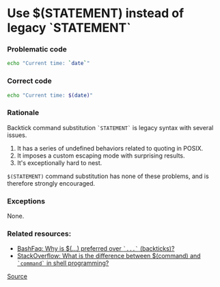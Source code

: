 # Use $(STATEMENT) instead of legacy \`STATEMENT\`

### Problematic code

```sh
echo "Current time: `date`"
```

### Correct code

```sh
echo "Current time: $(date)"
```

### Rationale

Backtick command substitution `` `STATEMENT` `` is legacy syntax with several issues.

1. It has a series of undefined behaviors related to quoting in POSIX.
1. It imposes a custom escaping mode with surprising results.
1. It's exceptionally hard to nest.

`$(STATEMENT)` command substitution has none of these problems, and is therefore strongly encouraged.

### Exceptions

None.

### Related resources:

* [BashFaq: Why is $(...) preferred over `` `...` `` (backticks)?](http://mywiki.wooledge.org/BashFAQ/082)
* [StackOverflow: What is the difference between $(command) and `` `command` `` in shell programming?](https://stackoverflow.com/questions/4708549/shell-programming-whats-the-difference-between-command-and-command)

[Source](https://github.com/koalaman/shellcheck/wiki/SC2006)

